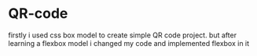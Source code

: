 # QR-code

firstly i used css box model to create simple QR code project. but after learning a flexbox model i changed my code and implemented flexbox in it
